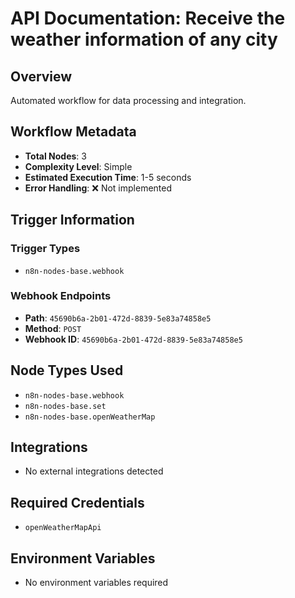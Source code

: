 # API Documentation: Receive the weather information of any city

## Overview
Automated workflow for data processing and integration.

## Workflow Metadata
- **Total Nodes**: 3
- **Complexity Level**: Simple
- **Estimated Execution Time**: 1-5 seconds
- **Error Handling**: ❌ Not implemented

## Trigger Information
### Trigger Types
- `n8n-nodes-base.webhook`

### Webhook Endpoints
- **Path**: `45690b6a-2b01-472d-8839-5e83a74858e5`
- **Method**: `POST`
- **Webhook ID**: `45690b6a-2b01-472d-8839-5e83a74858e5`


## Node Types Used
- `n8n-nodes-base.webhook`
- `n8n-nodes-base.set`
- `n8n-nodes-base.openWeatherMap`

## Integrations
- No external integrations detected

## Required Credentials
- `openWeatherMapApi`

## Environment Variables
- No environment variables required
